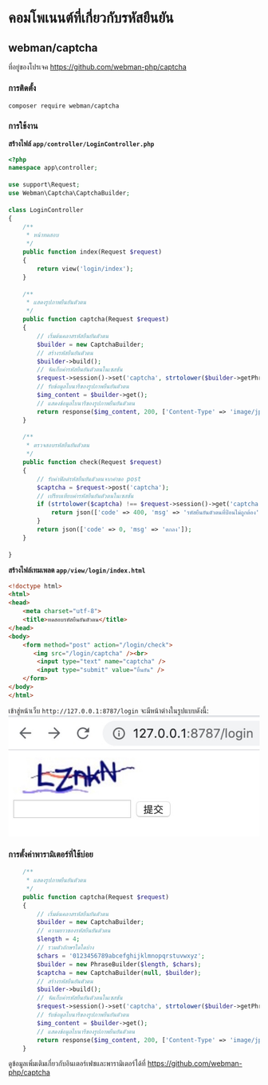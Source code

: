 # คอมโพเนนต์ที่เกี่ยวกับรหัสยืนยัน

## webman/captcha
ที่อยู่ของโปรเจค https://github.com/webman-php/captcha

### การติดตั้ง
```composer require webman/captcha```

### การใช้งาน

**สร้างไฟล์ `app/controller/LoginController.php`**


```php
<?php
namespace app\controller;

use support\Request;
use Webman\Captcha\CaptchaBuilder;

class LoginController
{
    /**
     * หน้าทดสอบ
     */
    public function index(Request $request)
    {
        return view('login/index');
    }
    
    /**
     * แสดงรูปภาพยืนยันตัวตน
     */
    public function captcha(Request $request)
    {
        // เริ่มต้นคลาสรหัสยืนยันตัวตน
        $builder = new CaptchaBuilder;
        // สร้างรหัสยืนยันตัวตน
        $builder->build();
        // จัดเก็บค่ารหัสยืนยันตัวตนในเซสชัน
        $request->session()->set('captcha', strtolower($builder->getPhrase()));
        // รับข้อมูลไบนารีของรูปภาพยืนยันตัวตน
        $img_content = $builder->get();
        // แสดงข้อมูลไบนารีของรูปภาพยืนยันตัวตน
        return response($img_content, 200, ['Content-Type' => 'image/jpeg']);
    }

    /**
     * ตรวจสอบรหัสยืนยันตัวตน
     */
    public function check(Request $request)
    {
        // รับค่าฟิลด์รหัสยืนยันตัวตนจากคำขอ post
        $captcha = $request->post('captcha');
        // เปรียบเทียบค่ารหัสยืนยันตัวตนในเซสชัน
        if (strtolower($captcha) !== $request->session()->get('captcha')) {
            return json(['code' => 400, 'msg' => 'รหัสยืนยันตัวตนที่ป้อนไม่ถูกต้อง']);
        }
        return json(['code' => 0, 'msg' => 'ตกลง']);
    }

}
```

**สร้างไฟล์เทมเพลต `app/view/login/index.html`**
```html
<!doctype html>
<html>
<head>
    <meta charset="utf-8">
    <title>ทดสอบรหัสยืนยันตัวตน</title>  
</head>
<body>
    <form method="post" action="/login/check">
       <img src="/login/captcha" /><br>
        <input type="text" name="captcha" />
        <input type="submit" value="ยื่นยัน" />
    </form>
</body>
</html>
```

เข้าสู่หน้าเว็บ `http://127.0.0.1:8787/login` จะมีหน้าต่างในรูปแบบดังนี้:
  ![](../../assets/img/captcha.png)

### การตั้งค่าพารามิเตอร์ที่ใช้บ่อย
```php
    /**
     * แสดงรูปภาพยืนยันตัวตน
     */
    public function captcha(Request $request)
    {
        // เริ่มต้นคลาสรหัสยืนยันตัวตน
        $builder = new CaptchaBuilder;
        // ความยาวของรหัสยืนยันตัวตน
        $length = 4;
        // รวมตัวอักษรใดใดบ้าง
        $chars = '0123456789abcefghijklmnopqrstuvwxyz';
        $builder = new PhraseBuilder($length, $chars);
        $captcha = new CaptchaBuilder(null, $builder);
        // สร้างรหัสยืนยันตัวตน
        $builder->build();
        // จัดเก็บค่ารหัสยืนยันตัวตนในเซสชัน
        $request->session()->set('captcha', strtolower($builder->getPhrase()));
        // รับข้อมูลไบนารีของรูปภาพยืนยันตัวตน
        $img_content = $builder->get();
        // แสดงข้อมูลไบนารีของรูปภาพยืนยันตัวตน
        return response($img_content, 200, ['Content-Type' => 'image/jpeg']);
    }
```

ดูข้อมูลเพิ่มเติมเกี่ยวกับอินเตอร์เฟซและพารามิเตอร์ได้ที่ https://github.com/webman-php/captcha
